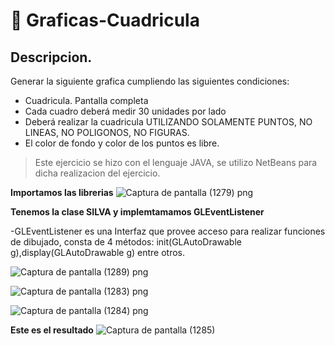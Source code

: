 # :thinking: Graficas-Cuadricula
## Descripcion.
Generar la siguiente grafica cumpliendo las siguientes condiciones:
- Cuadricula. Pantalla completa
- Cada cuadro deberá medir 30 unidades por lado
- Deberá realizar la cuadricula UTILIZANDO SOLAMENTE PUNTOS, NO LINEAS, NO POLIGONOS, NO FIGURAS.
- El color de fondo y color de los puntos es libre.
> Este ejercicio se hizo con el lenguaje JAVA, se utilizo NetBeans para dicha realizacion del ejercicio.

**Importamos las librerias**
![Captura de pantalla (1279) png](https://user-images.githubusercontent.com/71051834/133091083-c7d19f27-0684-4755-bbf0-3a7b22abbdcf.jpg)

**Tenemos la clase SILVA y implemtamamos  GLEventListener**

-GLEventListener es una Interfaz que provee acceso para realizar funciones de dibujado, consta de 4 métodos: init(GLAutoDrawable g),display(GLAutoDrawable g) entre otros. 

![Captura de pantalla (1289) png](https://user-images.githubusercontent.com/71051834/133153242-c8180245-8aa1-4803-86b9-6f561f9398cc.jpg)

![Captura de pantalla (1283) png](https://user-images.githubusercontent.com/71051834/133092890-e237ad87-f8e2-42cf-8024-603fdd05e286.jpg)

![Captura de pantalla (1284) png](https://user-images.githubusercontent.com/71051834/133093077-6ab9a793-f748-4872-9006-f6907fa7aa2c.jpg)

**Este es el resultado**
![Captura de pantalla (1285)](https://user-images.githubusercontent.com/71051834/133093470-6a8b48c2-fb2b-46cf-ae3a-d36b24ef6ada.png)
